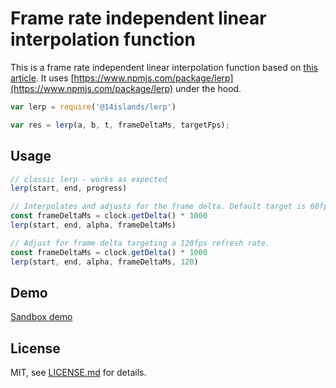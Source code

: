 # Frame rate independent linear interpolation function

This is a frame rate independent linear interpolation function based on [this article](http://www.rorydriscoll.com/2016/03/07/frame-rate-independent-damping-using-lerp/). It uses [https://www.npmjs.com/package/lerp](https://www.npmjs.com/package/lerp) under the hood.

```js
var lerp = require('@14islands/lerp')

var res = lerp(a, b, t, frameDeltaMs, targetFps);
```

## Usage

```js
// classic lerp - works as expected
lerp(start, end, progress)

// Interpolates and adjusts for the frame delta. Default target is 60fps.
const frameDeltaMs = clock.getDelta() * 1000 
lerp(start, end, alpha, frameDeltaMs)

// Adjust for frame delta targeting a 120fps refresh rate.
const frameDeltaMs = clock.getDelta() * 1000
lerp(start, end, alpha, frameDeltaMs, 120)
```

## Demo
[Sandbox demo](https://codesandbox.io/s/fps-independent-lerp-pdiq2)

## License

MIT, see [LICENSE.md](http://github.com/14islands/lerp/blob/master/LICENSE.md) for details.
